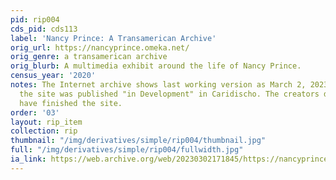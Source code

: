 ```yaml
---
pid: rip004
cds_pid: cds113
label: 'Nancy Prince: A Transamerican Archive'
orig_url: https://nancyprince.omeka.net/
orig_genre: a transamerican archive
orig_blurb: A multimedia exhibit around the life of Nancy Prince.
census_year: '2020'
notes: The Internet archive shows last working version as March 2, 2023. Originally
  the site was published "in Development" in Caridischo. The creators don't seem to
  have finished the site.
order: '03'
layout: rip_item
collection: rip
thumbnail: "/img/derivatives/simple/rip004/thumbnail.jpg"
full: "/img/derivatives/simple/rip004/fullwidth.jpg"
ia_link: https://web.archive.org/web/20230302171845/https://nancyprince.omeka.net/
---
```

